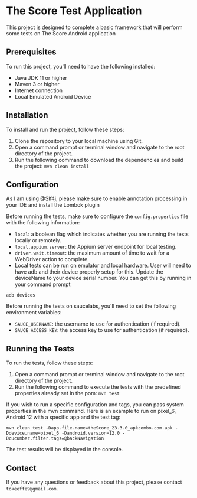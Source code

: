 # The Score Test Application

This project is designed to complete a basic framework that will perform some tests on The Score Android application

## Prerequisites

To run this project, you'll need to have the following installed:

- Java JDK 11 or higher
- Maven 3 or higher
- Internet connection
- Local Emulated Android Device

## Installation

To install and run the project, follow these steps:

1. Clone the repository to your local machine using Git.
2. Open a command prompt or terminal window and navigate to the root directory of the project.
3. Run the following command to download the dependencies and build the project: ```mvn clean install```

## Configuration

As I am using @Slf4j, please make sure to enable annotation processing in your IDE and install the Lombok plugin

Before running the tests, make sure to configure the `config.properties` file with the following information:

- `local`: a boolean flag which indicates whether you are running the tests locally or remotely.
- `local.appium.server`: the Appium server endpoint for local testing.
- `driver.wait.timeout`: the maximum amount of time to wait for a WebDriver action to complete.
- 
  Local tests can be run on emulator and local hardware. User will need to have adb and their device properly setup for this. Update the deviceName to your device serial number. You can get this by running in your command prompt

```adb devices```

Before running the tests on saucelabs, you'll need to set the following environment variables:

- `SAUCE_USERNAME`: the username to use for authentication (if required).
- `SAUCE_ACCESS_KEY`: the access key to use for authentication (if required).

## Running the Tests

To run the tests, follow these steps:

1. Open a command prompt or terminal window and navigate to the root directory of the project.
2. Run the following command to execute the tests with the predefined properties already set in the pom: ```mvn test```

If you wish to run a specific configuration and tags, you can pass system properties in the mvn command. Here is an example to run on pixel_6, Android 12 with a specific app and the test tag:
```
mvn clean test -Dapp.file.name=theScore_23.3.0_apkcombo.com.apk -Ddevice.name=pixel_6 -Dandroid.version=12.0 -Dcucumber.filter.tags=@backNavigation
```
The test results will be displayed in the console.

## Contact

If you have any questions or feedback about this project, please contact  `tokeeffe9@gmail.com`.